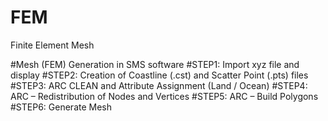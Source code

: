 # FEM
Finite Element Mesh

 #Mesh (FEM) Generation in SMS software
  #STEP1: Import xyz file and display 
  #STEP2: Creation of Coastline (.cst) and Scatter Point (.pts) files 
  #STEP3: ARC CLEAN and Attribute Assignment (Land  / Ocean)
  #STEP4: ARC – Redistribution of Nodes and Vertices 
  #STEP5: ARC – Build Polygons 
  #STEP6: Generate Mesh 
